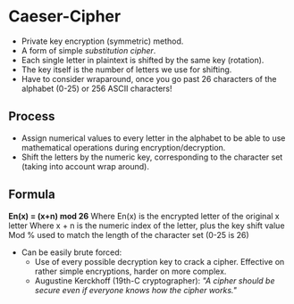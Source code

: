 # Caeser-Cipher

* Private key encryption (symmetric) method.
* A form of simple *substitution cipher*.
* Each single letter in plaintext is shifted by the same key (rotation).
* The key itself is the number of letters we use for shifting.
* Have to consider wraparound, once you go past 26 characters of the alphabet (0-25) or 256 ASCII characters!

## Process
* Assign numerical values to every letter in the alphabet to be able to use mathematical operations during encryption/decryption.
* Shift the letters by the numeric key, corresponding to the character set (taking into account wrap around).

## Formula
**En(x) = (x+n) mod 26**
Where En(x) is the encrypted letter of the original x letter
Where x + n is the numeric index of the letter, plus the key shift value
Mod % used to match the length of the character set (0-25 is 26)


* Can be easily brute forced: 
    * Use of every possible decryption key to crack a cipher. Effective on rather simple encryptions, harder on more complex.
    * Augustine Kerckhoff (19th-C cryptographer): *"A cipher should be secure even if everyone knows how the cipher works."*
